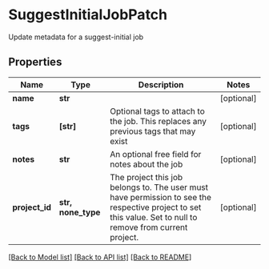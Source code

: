 # SuggestInitialJobPatch

Update metadata for a suggest-initial job

## Properties
Name | Type | Description | Notes
------------ | ------------- | ------------- | -------------
**name** | **str** |  | [optional] 
**tags** | **[str]** | Optional tags to attach to the job. This replaces any previous tags that may exist | [optional] 
**notes** | **str** | An optional free field for notes about the job | [optional] 
**project_id** | **str, none_type** | The project this job belongs to. The user must have permission to see the respective project to set this value. Set to null to remove from current project.  | [optional] 

[[Back to Model list]](../README.md#documentation-for-models) [[Back to API list]](../README.md#documentation-for-api-endpoints) [[Back to README]](../README.md)


